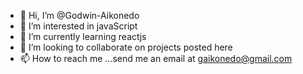 - 👋 Hi, I’m @Godwin-Aikonedo
- 👀 I’m interested in javaScript
- 🌱 I’m currently learning reactjs
- 💞️ I’m looking to collaborate on projects posted here
- 📫 How to reach me ...send me an email at gaikonedo@gmail.com

<!---
Godwin-A/Godwin-A is a ✨ special ✨ repository because its `README.md` (this file) appears on your GitHub profile.
You can click the Preview link to take a look at your changes.
--->
